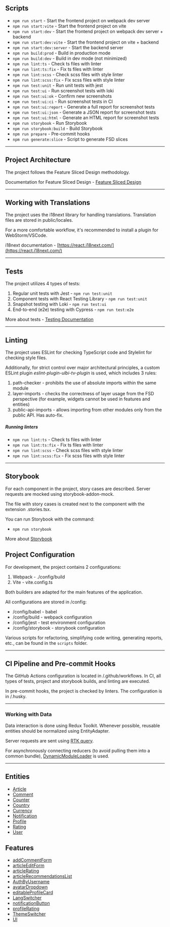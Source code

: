 ## Scripts

- `npm run start` - Start the frontend project on webpack dev server
- `npm run start:vite` - Start the frontend project on vite
- `npm run start:dev` - Start the frontend project on webpack dev server + backend
- `npm run start:dev:vite` - Start the frontend project on vite + backend
- `npm run start:dev:server` - Start the backend server
- `npm run build:prod` - Build in production mode
- `npm run build:dev` - Build in dev mode (not minimized)
- `npm run lint:ts` - Check ts files with linter
- `npm run lint:ts:fix` - Fix ts files with linter
- `npm run lint:scss` - Check scss files with style linter
- `npm run lint:scss:fix` - Fix scss files with style linter
- `npm run test:unit` - Run unit tests with jest
- `npm run test:ui` - Run screenshot tests with loki
- `npm run test:ui:ok` - Confirm new screenshots
- `npm run test:ui:ci` - Run screenshot tests in CI
- `npm run test:ui:report` - Generate a full report for screenshot tests
- `npm run test:ui:json` - Generate a JSON report for screenshot tests
- `npm run test:ui:html` - Generate an HTML report for screenshot tests
- `npm run storybook` - Run Storybook
- `npm run storybook:build` - Build Storybook
- `npm run prepare` - Pre-commit hooks
- `npm run generate:slice` - Script to generate FSD slices

---

## Project Architecture

The project follows the Feature Sliced Design methodology.

Documentation for Feature Sliced Design - [Feature Sliced Design](https://feature-sliced.design/docs/get-started/tutorial)

---

## Working with Translations

The project uses the i18next library for handling translations.
Translation files are stored in public/locales.

For a more comfortable workflow, it's recommended to install a plugin for WebStorm/VSCode.

i18next documentation - [https://react.i18next.com/](https://react.i18next.com/)

---

## Tests

The project utilizes 4 types of tests:

1. Regular unit tests with Jest - `npm run test:unit`
2. Component tests with React Testing Library - `npm run test:unit`
3. Snapshot testing with Loki - `npm run test:ui`
4. End-to-end (e2e) testing with Cypress - `npm run test:e2e`

More about tests - [Testing Documentation](/docs/tests.md)

---

## Linting

The project uses ESLint for checking TypeScript code and Stylelint for checking style files.

Additionally, for strict control over major architectural principles,
a custom ESLint plugin _eslint-plugin-ulbi-tv-plugin_ is used,
which includes 3 rules:

1. path-checker - prohibits the use of absolute imports within the same module
2. layer-imports - checks the correctness of layer usage from the FSD perspective
   (for example, widgets cannot be used in features and entities)
3. public-api-imports - allows importing from other modules only from the public API. Has auto-fix.

##### Running linters

- `npm run lint:ts` - Check ts files with linter
- `npm run lint:ts:fix` - Fix ts files with linter
- `npm run lint:scss` - Check scss files with style linter
- `npm run lint:scss:fix` - Fix scss files with style linter

---

## Storybook

For each component in the project, story cases are described.
Server requests are mocked using storybook-addon-mock.

The file with story cases is created next to the component with the extension .stories.tsx.

You can run Storybook with the command:

- `npm run storybook`

More about [Storybook](/docs/storybook.md)

## Project Configuration

For development, the project contains 2 configurations:

1. Webpack - ./config/build
2. Vite - vite.config.ts

Both builders are adapted for the main features of the application.

All configurations are stored in /config:

- /config/babel - babel
- /config/build - webpack configuration
- /config/jest - test environment configuration
- /config/storybook - storybook configuration

Various scripts for refactoring, simplifying code writing, generating reports, etc., can be found in the `scripts` folder.

---

## CI Pipeline and Pre-commit Hooks

The GitHub Actions configuration is located in /.github/workflows.
In CI, all types of tests, project and storybook builds, and linting are executed.

In pre-commit hooks, the project is checked by linters. The configuration is in /.husky.

---

### Working with Data

Data interaction is done using Redux Toolkit.
Whenever possible, reusable entities should be normalized using EntityAdapter.

Server requests are sent using [RTK query](/src/shared/api/rtkApi.ts).

For asynchronously connecting reducers (to avoid pulling them into a common bundle), [DynamicModuleLoader](/src/shared/lib/components/DynamicModuleLoader/DynamicModuleLoader.tsx) is used.

---

## Entities

- [Article](/src/entities/Article)
- [Comment](/src/entities/Comment)
- [Counter](/src/entities/Counter)
- [Country](/src/entities/Country)
- [Currency](/src/entities/Currency)
- [Notification](/src/entities/Notification)
- [Profile](/src/entities/Profile)
- [Rating](/src/entities/Rating)
- [User](/src/entities/User)

## Features

- [addCommentForm](/src/features/addCommentForm)
- [articleEditForm](/src/features/articleEditForm)
- [articleRating](/src/features/articleRating)
- [articleRecommendationsList](/src/features/articleRecommendationsList)
- [AuthByUsername](/src/features/AuthByUsername)
- [avatarDropdown](/src/features/avatarDropdown)
- [editableProfileCard](/src/features/editableProfileCard)
- [LangSwitcher](/src/features/LangSwitcher)
- [notificationButton](/src/features/notificationButton)
- [profileRating](/src/features/profileRating)
- [ThemeSwitcher](/src/features/ThemeSwitcher)
- [UI](/src/features/UI)
